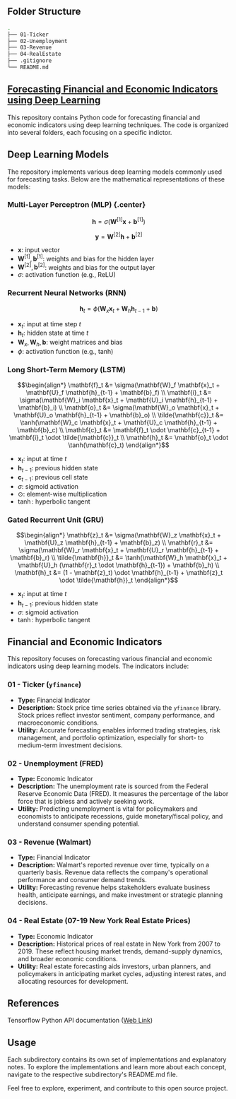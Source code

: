 ## Folder Structure

```bash
.
├── 01-Ticker
├── 02-Unemployment
├── 03-Revenue  
├── 04-RealEstate 
├── .gitignore
└── README.md
```

## <u> Forecasting Financial and Economic Indicators using Deep Learning </u>

This repository contains Python code for forecasting financial and economic indicators using deep learning techniques. The code is organized into several folders, each focusing on a specific indictor.

## Deep Learning Models

The repository implements various deep learning models commonly used for forecasting tasks. Below are the mathematical representations of these models:

### Multi-Layer Perceptron (MLP) {.center}

$$
\mathbf{h} = \sigma\left(\mathbf{W}^{[1]} \mathbf{x} + \mathbf{b}^{[1]}\right)
$$

$$
\mathbf{y} = \mathbf{W}^{[2]} \mathbf{h} + \mathbf{b}^{[2]}
$$

- $\mathbf{x}$: input vector  
- $\mathbf{W}^{[1]}, \mathbf{b}^{[1]}$: weights and bias for the hidden layer  
- $\mathbf{W}^{[2]}, \mathbf{b}^{[2]}$: weights and bias for the output layer  
- $\sigma$: activation function (e.g., ReLU)

### Recurrent Neural Networks (RNN)   

```math
\mathbf{h}_t = \phi\left(\mathbf{W}_x \mathbf{x}_t + \mathbf{W}_h \mathbf{h}_{t-1} + \mathbf{b}\right)
```

- $\mathbf{x}_t$: input at time step $t$  
- $\mathbf{h}_t$: hidden state at time $t$  
- $\mathbf{W}_x, \mathbf{W}_h, \mathbf{b}$: weight matrices and bias  
- $\phi$: activation function (e.g., tanh)

### Long Short-Term Memory (LSTM)

```math
\begin{align*}
\mathbf{f}_t &= \sigma(\mathbf{W}_f \mathbf{x}_t + \mathbf{U}_f \mathbf{h}_{t-1} + \mathbf{b}_f) \\
\mathbf{i}_t &= \sigma(\mathbf{W}_i \mathbf{x}_t + \mathbf{U}_i \mathbf{h}_{t-1} + \mathbf{b}_i) \\
\mathbf{o}_t &= \sigma(\mathbf{W}_o \mathbf{x}_t + \mathbf{U}_o \mathbf{h}_{t-1} + \mathbf{b}_o) \\
\tilde{\mathbf{c}}_t &= \tanh(\mathbf{W}_c \mathbf{x}_t + \mathbf{U}_c \mathbf{h}_{t-1} + \mathbf{b}_c) \\
\mathbf{c}_t &= \mathbf{f}_t \odot \mathbf{c}_{t-1} + \mathbf{i}_t \odot \tilde{\mathbf{c}}_t \\
\mathbf{h}_t &= \mathbf{o}_t \odot \tanh(\mathbf{c}_t)
\end{align*}
```

- $\mathbf{x}_t$: input at time $t$  
- $\mathbf{h}_{t-1}$: previous hidden state  
- $\mathbf{c}_{t-1}$: previous cell state  
- $\sigma$: sigmoid activation  
- $\odot$: element-wise multiplication  
- $\tanh$: hyperbolic tangent

### Gated Recurrent Unit (GRU)

```math
\begin{align*}
\mathbf{z}_t &= \sigma(\mathbf{W}_z \mathbf{x}_t + \mathbf{U}_z \mathbf{h}_{t-1} + \mathbf{b}_z) \\
\mathbf{r}_t &= \sigma(\mathbf{W}_r \mathbf{x}_t + \mathbf{U}_r \mathbf{h}_{t-1} + \mathbf{b}_r) \\
\tilde{\mathbf{h}}_t &= \tanh(\mathbf{W}_h \mathbf{x}_t + \mathbf{U}_h (\mathbf{r}_t \odot \mathbf{h}_{t-1}) + \mathbf{b}_h) \\
\mathbf{h}_t &= (1 - \mathbf{z}_t) \odot \mathbf{h}_{t-1} + \mathbf{z}_t \odot \tilde{\mathbf{h}}_t
\end{align*}
```

- $\mathbf{x}_t$: input at time $t$  
- $\mathbf{h}_{t-1}$: previous hidden state  
- $\sigma$: sigmoid activation  
- $\tanh$: hyperbolic tangent

## Financial and Economic Indicators

This repository focuses on forecasting various financial and economic indicators using deep learning models. The indicators include:

### 01 - Ticker (`yfinance`)

- **Type:** Financial Indicator  
- **Description:** Stock price time series obtained via the `yfinance` library. Stock prices reflect investor sentiment, company performance, and macroeconomic conditions.  
- **Utility:** Accurate forecasting enables informed trading strategies, risk management, and portfolio optimization, especially for short- to medium-term investment decisions.

### 02 - Unemployment (FRED)

- **Type:** Economic Indicator  
- **Description:** The unemployment rate is sourced from the Federal Reserve Economic Data (FRED). It measures the percentage of the labor force that is jobless and actively seeking work.  
- **Utility:** Predicting unemployment is vital for policymakers and economists to anticipate recessions, guide monetary/fiscal policy, and understand consumer spending potential.

### 03 - Revenue (Walmart)

- **Type:** Financial Indicator  
- **Description:** Walmart's reported revenue over time, typically on a quarterly basis. Revenue data reflects the company's operational performance and consumer demand trends.  
- **Utility:** Forecasting revenue helps stakeholders evaluate business health, anticipate earnings, and make investment or strategic planning decisions.

### 04 - Real Estate (07-19 New York Real Estate Prices)

- **Type:** Economic Indicator  
- **Description:** Historical prices of real estate in New York from 2007 to 2019. These reflect housing market trends, demand-supply dynamics, and broader economic conditions.  
- **Utility:** Real estate forecasting aids investors, urban planners, and policymakers in anticipating market cycles, adjusting interest rates, and allocating resources for development.

## References

Tensorflow Python API documentation ([Web Link](https://www.tensorflow.org/api_docs/python/tf/all_symbols))

## Usage

Each subdirectory contains its own set of implementations and explanatory notes. To explore the implementations and learn more about each concept, navigate to the respective subdirectory's README.md file.

Feel free to explore, experiment, and contribute to this open source project.
